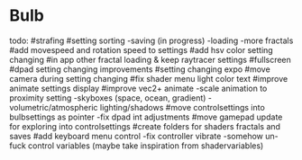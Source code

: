 # Bulb

todo:
#strafing
#setting sorting
-saving (in progress)
-loading
-more fractals
#add movespeed and rotation speed to settings
#add hsv color setting changing
#in app other fractal loading & keep raytracer settings
#fullscreen
#dpad setting changing improvements
#setting changing expo
#move camera during setting changing
#fix shader menu light color text
#improve animate settings display
#improve vec2+ animate 
-scale animation to proximity setting
-skyboxes (space, ocean, gradient)
-volumetric/atmospheric lighting/shadows 
#move controlsettings into bulbsettings as pointer
-fix dpad int adjustments
#move gamepad update for exploring into controlsettings
#create folders for shaders fractals and saves
#add keyboard menu control
-fix controller vibrate
-somehow un-fuck control variables (maybe take inspiration from shadervariables)